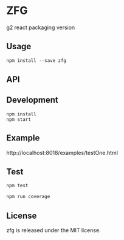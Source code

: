 # ZFG

g2 react packaging version

## Usage

```jsx
npm install --save zfg
```

## API

## Development

```
npm install
npm start
```

## Example

http://localhost:8018/examples/testOne.html

## Test
  ```js
  npm test
  
  npm run coverage
  ```

## License

zfg is released under the MIT license.
